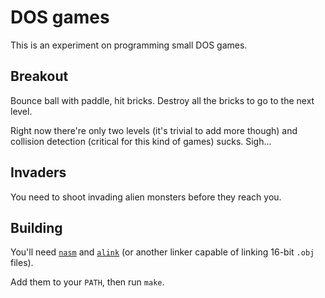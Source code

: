DOS games
=========

This is an experiment on programming small DOS games.

Breakout
--------

Bounce ball with paddle, hit bricks. Destroy all the bricks to go to the next level.

Right now there're only two levels (it's trivial to add more though) 
and collision detection (critical for this kind of games) sucks. Sigh...

Invaders
--------

You need to shoot invading alien monsters before they reach you.

Building
--------

You'll need [`nasm`](http://www.nasm.us) and [`alink`](http://alink.sourceforge.net/) 
(or another linker capable of linking 16-bit `.obj` files).

Add them to your `PATH`, then run `make`.

